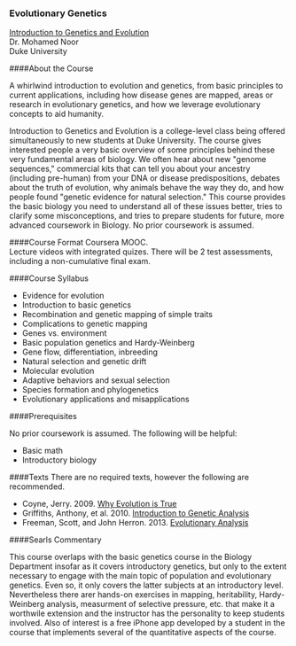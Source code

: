 ### Evolutionary Genetics

[Introduction to Genetics and Evolution](https://www.coursera.org/course/geneticsevolution "Coursera MOOC")  
Dr. Mohamed Noor  
Duke University

####About the Course

A whirlwind introduction to evolution and genetics, from basic principles to current applications, including how disease genes are mapped, areas or research in evolutionary genetics, and how we leverage evolutionary concepts to aid humanity.

Introduction to Genetics and Evolution is a college-level class being offered simultaneously to new students at Duke University. The course gives interested people a very basic overview of some principles behind these very fundamental areas of biology.  We often hear about new "genome sequences," commercial kits that can tell you about your ancestry (including pre-human) from your DNA or disease predispositions, debates about the truth of evolution, why animals behave the way they do, and how people found "genetic evidence for natural selection."  This course provides the basic biology you need to understand all of these issues better, tries to clarify some misconceptions, and tries to prepare students for future, more advanced coursework in Biology.  No prior coursework is assumed.

####Course Format
Coursera MOOC.  
Lecture videos with integrated quizes. There will be 2 test assessments, including a non-cumulative final exam.

####Course Syllabus

* Evidence for evolution
* Introduction to basic genetics
* Recombination and genetic mapping of simple traits
* Complications to genetic mapping
* Genes vs. environment
* Basic population genetics and Hardy-Weinberg
* Gene flow, differentiation, inbreeding
* Natural selection and genetic drift
* Molecular evolution
* Adaptive behaviors and sexual selection
* Species formation and phylogenetics
* Evolutionary applications and misapplications

####Prerequisites

No prior coursework is assumed. The following will be helpful:  

* Basic math
* Introductory biology

####Texts
There are no required texts, however the following are recommended.

* Coyne, Jerry. 2009. [Why Evolution is True](http://www.amazon.com/Why-Evolution-True-Jerry-Coyne-ebook/dp/B001QEQRJW/ref=sr_1_1?s=books&ie=UTF8&qid=1436590454&sr=1-1&keywords=why+is+evolution+true)
* Griffiths, Anthony, et al. 2010. [Introduction to Genetic Analysis](http://www.amazon.com/Introduction-Genetic-Analysis-Anthony-Griffiths/dp/1429229438/ref=sr_1_1?s=books&ie=UTF8&qid=1436590592&sr=1-1&keywords=introduction+to+genetic+analysis)
* Freeman, Scott, and John Herron. 2013. [Evolutionary Analysis](http://www.amazon.com/Evolutionary-Analysis-5th-Jon-Herron/dp/0321616677/ref=sr_1_1?s=books&ie=UTF8&qid=1436590714&sr=1-1&keywords=evolutionary+analysis)

####Searls Commentary

This course overlaps with the basic genetics course in the Biology Department insofar as it covers introductory genetics, but only to the extent necessary to engage with the main topic of population and evolutionary genetics. Even so, it only covers the latter subjects at an introductory level. Nevertheless there arer hands-on exercises in mapping, heritability, Hardy-Weinberg analysis, measurment of selective pressure, etc. that make it a worthwile extension and the instructor has the personality to keep students involved. Also of interest is a free iPhone app developed by a student in the course that implements several of the quantitative aspects of the course.